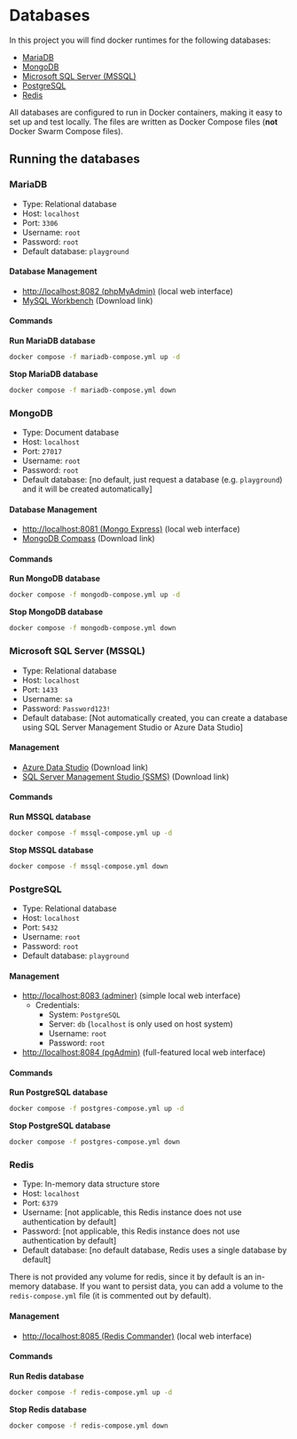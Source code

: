 # Databases

In this project you will find docker runtimes for the following databases:

* [MariaDB](#mariadb)
* [MongoDB](#mongodb)
* [Microsoft SQL Server (MSSQL)](#microsoft-sql-server-mssql)
* [PostgreSQL](#postgresql)
* [Redis](#redis)

All databases are configured to run in Docker containers, making it easy to set up and test locally. The files are written as Docker Compose files (**not** Docker Swarm Compose files).

## Running the databases

### MariaDB

* Type: Relational database
* Host: `localhost`
* Port: `3306`
* Username: `root`
* Password: `root`
* Default database: `playground`

#### Database Management

* [http://localhost:8082 (phpMyAdmin)](http://localhost:8082) (local web interface)
* [MySQL Workbench](https://www.mysql.com/products/workbench/) (Download link)

#### Commands

**Run MariaDB database**

```bash
docker compose -f mariadb-compose.yml up -d
```

**Stop MariaDB database**

```bash
docker compose -f mariadb-compose.yml down
```

### MongoDB

* Type: Document database
* Host: `localhost`
* Port: `27017`
* Username: `root`
* Password: `root`
* Default database: [no default, just request a database (e.g. `playground`) and it will be created automatically]

#### Database Management

* [http://localhost:8081 (Mongo Express)](http://localhost:8081) (local web interface)
* [MongoDB Compass](https://www.mongodb.com/try/download/compass) (Download link)

#### Commands

**Run MongoDB database**

```bash
docker compose -f mongodb-compose.yml up -d
```

**Stop MongoDB database**

```bash
docker compose -f mongodb-compose.yml down
```

### Microsoft SQL Server (MSSQL)

* Type: Relational database
* Host: `localhost`
* Port: `1433`
* Username: `sa`
* Password: `Password123!`
* Default database: [Not automatically created, you can create a database using SQL Server Management Studio or Azure Data Studio]

#### Management

* [Azure Data Studio](https://azure.microsoft.com/en-us/products/data-studio) (Download link)
* [SQL Server Management Studio (SSMS)](https://learn.microsoft.com/en-us/ssms/) (Download link)

#### Commands

**Run MSSQL database**

```bash
docker compose -f mssql-compose.yml up -d
```

**Stop MSSQL database**

```bash
docker compose -f mssql-compose.yml down
```

### PostgreSQL

* Type: Relational database
* Host: `localhost`
* Port: `5432`
* Username: `root`
* Password: `root`
* Default database: `playground`

#### Management

* [http://localhost:8083 (adminer)](http://localhost:8083) (simple local web interface)
    * Credentials:
        * System: `PostgreSQL`
        * Server: `db` (`localhost` is only used on host system)
        * Username: `root`
        * Password: `root`
* [http://localhost:8084 (pgAdmin)](http://localhost:8084) (full-featured local web interface)

#### Commands

**Run PostgreSQL database**

```bash
docker compose -f postgres-compose.yml up -d
```

**Stop PostgreSQL database**

```bash
docker compose -f postgres-compose.yml down
```

### Redis

* Type: In-memory data structure store
* Host: `localhost`
* Port: `6379`
* Username: [not applicable, this Redis instance does not use authentication by default]
* Password: [not applicable, this Redis instance does not use authentication by default]
* Default database: [no default database, Redis uses a single database by default]

There is not provided any volume for redis, since it by default is an in-memory database. If you want to persist data, you can add a volume to the `redis-compose.yml` file (it is commented out by default).

#### Management

* [http://localhost:8085 (Redis Commander)](http://localhost:8085) (local web interface)

#### Commands

**Run Redis database**

```bash
docker compose -f redis-compose.yml up -d
```

**Stop Redis database**

```bash
docker compose -f redis-compose.yml down
```

